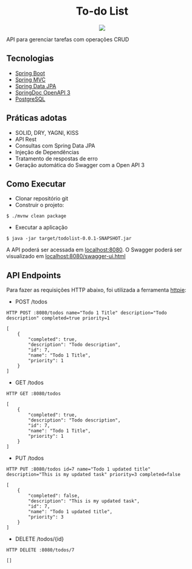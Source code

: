 <h1 align="center">
    To-do List
</h1>

<p align="center">
    <img src="https://img.shields.io/badge/Tipo-Desafio-blue" />
</p>

<p>API para gerenciar tarefas com operações CRUD</p>

## Tecnologias

- [Spring Boot](https://spring.io/projects/spring-boot)
- [Spring MVC](https://spring.io/guides/gs/serving-web-content/)
- [Spring Data JPA](https://spring.io/projects/spring-data-jpa)
- [SpringDoc OpenAPI 3](https://springdoc.org/v2/#spring-webflux-support)
- [PostgreSQL](https://www.postgresql.org/)

## Práticas adotas

- SOLID, DRY, YAGNI, KISS
- API Rest
- Consultas com Spring Data JPA
- Injeção de Dependências
- Tratamento de respostas de erro
- Geração automática do Swagger com a Open API 3

## Como Executar

- Clonar repositório git
- Construir o projeto:

```
$ ./mvnw clean package
```

- Executar a aplicação

```
$ java -jar target/todolist-0.0.1-SNAPSHOT.jar
```

A API poderá ser acessada em [localhost:8080](http://localhost:8080).
O Swagger poderá ser visualizado em [localhost:8080/swagger-ui.html](http://localhost:8080/swagger-ui.html)

## API Endpoints

Para fazer as requisições HTTP abaixo, foi utilizada a ferramenta [httpie](https://httpie.io/cli):

- POST /todos

```
HTTP POST :8080/todos name="Todo 1 Title" description="Todo description" completed=true priority=1

[
    {
        "completed": true,
        "description": "Todo description",
        "id": 7,
        "name": "Todo 1 Title",
        "priority": 1
    }
]
```

- GET /todos

```
HTTP GET :8080/todos

[
    {
        "completed": true,
        "description": "Todo description",
        "id": 7,
        "name": "Todo 1 Title",
        "priority": 1
    }
]
```

- PUT /todos

```
HTTP PUT :8080/todos id=7 name="Todo 1 updated title" description="This is my updated task" priority=3 completed=false

[
    {
        "completed": false,
        "description": "This is my updated task",
        "id": 7,
        "name": "Todo 1 updated title",
        "priority": 3
    }
]
```

- DELETE /todos/{id}

```
HTTP DELETE :8080/todos/7

[]
```
